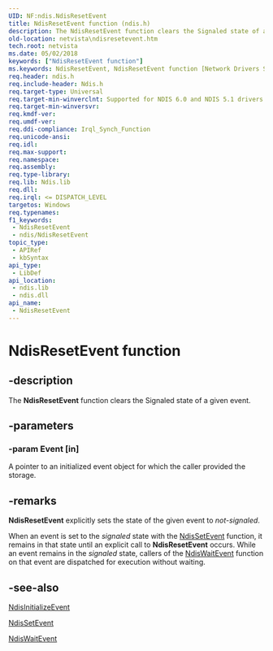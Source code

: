 ```yaml
---
UID: NF:ndis.NdisResetEvent
title: NdisResetEvent function (ndis.h)
description: The NdisResetEvent function clears the Signaled state of a given event.
old-location: netvista\ndisresetevent.htm
tech.root: netvista
ms.date: 05/02/2018
keywords: ["NdisResetEvent function"]
ms.keywords: NdisResetEvent, NdisResetEvent function [Network Drivers Starting with Windows Vista], ndis/NdisResetEvent, ndis_event_ref_2970c5ca-b236-41e4-b156-c283f4f637f9.xml, netvista.ndisresetevent
req.header: ndis.h
req.include-header: Ndis.h
req.target-type: Universal
req.target-min-winverclnt: Supported for NDIS 6.0 and NDIS 5.1 drivers (see    NdisResetEvent (NDIS 5.1)) in   Windows Vista. Supported for NDIS 5.1 drivers (see    NdisResetEvent (NDIS 5.1)) in   Windows XP.
req.target-min-winversvr: 
req.kmdf-ver: 
req.umdf-ver: 
req.ddi-compliance: Irql_Synch_Function
req.unicode-ansi: 
req.idl: 
req.max-support: 
req.namespace: 
req.assembly: 
req.type-library: 
req.lib: Ndis.lib
req.dll: 
req.irql: <= DISPATCH_LEVEL
targetos: Windows
req.typenames: 
f1_keywords:
 - NdisResetEvent
 - ndis/NdisResetEvent
topic_type:
 - APIRef
 - kbSyntax
api_type:
 - LibDef
api_location:
 - ndis.lib
 - ndis.dll
api_name:
 - NdisResetEvent
---
```


# NdisResetEvent function


## -description

The
  <b>NdisResetEvent</b> function clears the Signaled state of a given event.

## -parameters

### -param Event [in]


A pointer to an initialized event object for which the caller provided the storage.

## -remarks

<b>NdisResetEvent</b> explicitly sets the state of the given event to 
    <i>not-signaled</i>.

When an event is set to the 
    <i>signaled</i> state with the 
    <a href="/windows-hardware/drivers/ddi/ndis/nf-ndis-ndissetevent">NdisSetEvent</a> function, it remains in that
    state until an explicit call to 
    <b>NdisResetEvent</b> occurs. While an event remains in the 
    <i>signaled</i> state, callers of the 
    <a href="/windows-hardware/drivers/ddi/ndis/nf-ndis-ndiswaitevent">NdisWaitEvent</a> function on that event are
    dispatched for execution without waiting.

## -see-also

<a href="/windows-hardware/drivers/ddi/ndis/nf-ndis-ndisinitializeevent">NdisInitializeEvent</a>



<a href="/windows-hardware/drivers/ddi/ndis/nf-ndis-ndissetevent">NdisSetEvent</a>



<a href="/windows-hardware/drivers/ddi/ndis/nf-ndis-ndiswaitevent">NdisWaitEvent</a>
